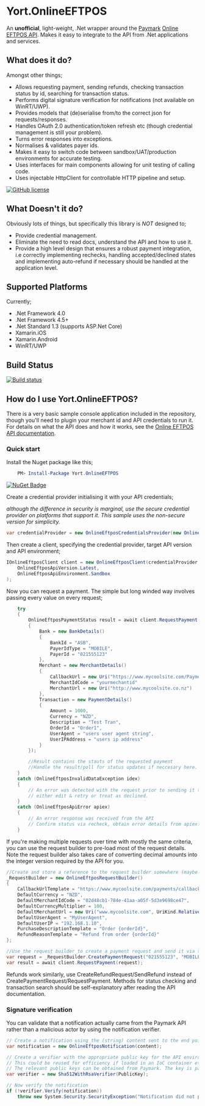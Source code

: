 # Yort.OnlineEFTPOS
An **unofficial**, light-weight, .Net wrapper around the [Paymark](https://www.paymark.co.nz/) [Online EFTPOS API](http://docs.dev.paymark.nz/oe). Makes it easy to integrate to the API from .Net applications and services. 

## What does it do?
Amongst other things;

* Allows requesting payment, sending refunds, checking transaction status by id, searching for transaction status.
* Performs digital signature verification for notifications (not available on WinRT/UWP).
* Provides models that (de)serialise from/to the correct json for requests/responses.
* Handles OAuth 2.0 authentication/token refresh etc (though credential management is still your problem).
* Turns error responses into exceptions.
* Normalises & validates payer ids.
* Makes it easy to switch code between sandbox/UAT/production environments for accurate testing.
* Uses interfaces for main components allowing for unit testing of calling code.
* Uses injectable HttpClient for controllable HTTP pipeline and setup.

[![GitHub license](https://img.shields.io/github/license/mashape/apistatus.svg)](https://github.com/Yortw/Yort.OnlineEFTPOS/blob/master/LICENSE.md) 

## What Doesn't it do?
Obviously lots of things, but specifically this library is *NOT* designed to;

* Provide credential management.
* Eliminate the need to read docs, understand the API and how to use it.
* Provide a high level design that ensures a robust payment integration, i.e correctly implementing rechecks, handling accepted/declined states and implementing auto-refund if necessary should be handled at the application level.

## Supported Platforms
Currently;

* .Net Framework 4.0
* .Net Framework 4.5+
* .Net Standard 1.3 (supports ASP.Net Core)
* Xamarin.iOS
* Xamarin.Android
* WinRT/UWP  

## Build Status
[![Build status](https://ci.appveyor.com/api/projects/status/f4e33as09yx0lsn4?svg=true)](https://ci.appveyor.com/project/Yortw/Yort.OnlineEFTPOS)

## How do I use Yort.OnlineEFTPOS?
There is a very basic sample console application included in the repository, though you'll need to plugin your merchant id and API credentials to run it. 
For details on what the API does and how it works, see the [Online EFTPOS API documentation](http://docs.dev.paymark.nz/oe).

### Quick start

Install the Nuget package like this;

```powershell
    PM> Install-Package Yort.OnlineEFTPOS
```

[![NuGet Badge](https://buildstats.info/nuget/Yort.OnlineEFTPOS)](https://www.nuget.org/packages/Yort.OnlineEFTPOS/)

Create a credential provider initialising it with your API credentials;

*although the difference in security is marginal, use the secure credential provider on platforms that support it. 
This sample uses the non-secure version for simplicity.*

```C#
var credentialProvider = new OnlineEftposCredentialsProvider(new OnlineEftposCredentials("yourkey", "yoursecret"));
```

Then create a client, specifying the credential provider, target API version and API environment;
```C#
IOnlineEftposClient client = new OnlineEftposClient(credentialProvider, 
    OnlineEftposApiVersion.Latest, 
    OnlineEftposApiEnvironment.Sandbox
);
```

Now you can request a payment. The simple but long winded way involves passing every value on every request;
```C#
    try
    {
        OnlineEftposPaymentStatus result = await client.RequestPayment(new OnlineEftposPaymentRequest()
        {
            Bank = new BankDetails()
            {
                BankId = "ASB",
                PayerIdType = "MOBILE",
                PayerId = "021555123"
            },
            Merchant = new MerchantDetails()
            {
                CallbackUrl = new Uri("https://www.mycoolsite.com/Payments/Notification"),
                MerchantIdCode = "yourmechantid"
                MerchantUrl = new Uri("http://www.mycoolsite.co.nz")
            },
            Transaction = new PaymentDetails()
            {
                Amount = 1000,
                Currency = "NZD",
                Description = "Test Tran",
                OrderId = "Order1",
                UserAgent = "users user agent string",
                UserIPAddress = "users ip address"
            }
        });

        //Result contains the stauts of the requested payment
        //Handle the result/poll for status updates if neccesary here.
    }
    catch (OnlineEftposInvalidDataException idex)
    {
        // An error was detected with the request prior to sending it to the server
        // either edit & retry or treat as declined.
    }
    catch (OnlineEftposApiError apiex)
    {
        // An error response was received from the API
        // Confirm status via recheck, obtain error details from apiex.
    }
```

If you're making multiple requests over time with mostly the same criteria, you can use the request builder to pre-load most of the request details.
Note the request builder also takes care of converting decimal amounts into the integer version required by the API for you.

```C#
//Create and store a reference to the request builder somewhere (maybe your IoC)
_RequestBuilder = new OnlineEftposRequestBuilder()
{
    CallbackUrlTemplate = "https://www.mycoolsite.com/payments/callback?reference={orderId}",
    DefaultCurrency = "NZD",
    DefaultMerchantIdCode = "02d48cb1-784e-41aa-a05f-5d3e9698ce47",
    DefaultCurrencyMultiplier = 100,
    DefaultMerchantUrl = new Uri("www.mycoolsite.com", UriKind.Relative),
    DefaultUserAgent = "MyUserAgent",
    DefaultUserIP = "192.168.1.10",
    PurchaseDescriptionTemplate = "Order {orderId}",
    RefundReasonTemplate = "Refund from order {orderId}"
};

//Use the request builder to create a payment request and send it via the client
var request = _RequestBuilder.CreatePaymentRequest("021555123", "MOBILE", "ASB", "Order1", 10.00M);
var result = await client.RequestPayment(request);
```

Refunds work similarly, use CreateRefundRequest/SendRefund instead of CreatePaymentRequest/RequestPayment.
Methods for status checking and transaction search should be self-explanatory after reading the API documentation.

### Signature verification

You can validate that a notification actually came from the Paymark API rather than a malicious actor by using the notification verifier.

```C#
// Create a notification using the (string) content sent to the end point.
var notification = new OnlineEftposNotification(content);

// Create a verifier with the appropriate public key for the API environment, the notification came from. 
// This could be reused for efficiency if loaded in an IoC container etc.
// The relevant public keys can be obtained from Paymark. The key is passed in as base64 encoded string.
var verifier = new Sha512WithRsaVerifier(PublicKey);

// Now verify the notification			
if (!verifier.Verify(notification))
    throw new System.Security.SecurityException("Notification did not pass verification.");
```
